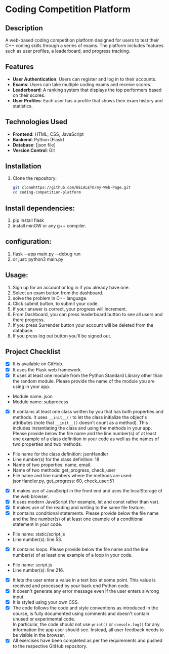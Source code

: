 # Coding Competition Platform

## Description
A web-based coding competition platform designed for users to test their C++ coding skills through a series of exams. The platform includes features such as user profiles, a leaderboard, and progress tracking.

## Features
- **User Authentication**: Users can register and log in to their accounts.
- **Exams**: Users can take multiple coding exams and receive scores.
- **Leaderboard**: A ranking system that displays the top performers based on their scores.
- **User Profiles**: Each user has a profile that shows their exam history and statistics.

## Technologies Used
- **Frontend**: HTML, CSS, JavaScript
- **Backend**: Python (Flask)
- **Database**: [json file]
- **Version Control**: Git

## Installation
1. Clone the repository:
   ```bash
   git clonehttps://github.com/BELALETO/my-Web-Page.git
   cd coding-competition-platform

## Install dependencies:
1. pip install flask
2. install minGW or any g++ compiler.

## configuration:
1. flask --app main.py --debug run
2. or just: python3 main.py

## Usage:
1. Sign up for an account or log in if you already have one.
2. Select an exam button from the dashboard.
3. solve the problem in C++ language.
4. Click submit button, to submit your code.
5. If your answer is correct, your progress will increment.
6. From Dashboard, you can press leaderboard button to see all users and there progress.
7. If you press Surrender button your account will be deleted from the database.
8. If you press log out button you'll be signed out.


## Project Checklist
- [x] It is available on GitHub.
- [x] It uses the Flask web framework.
- [x] It uses at least one module from the Python Standard Library other than the random module. Please provide the name of the module you are using in your app. 
- Module name: json
- Module name: subprocess
- [x] It contains at least one class written by you that has both properties and methods. It uses `__init__()` to let the class initialize the object's attributes (note that  `__init__()` doesn't count as a method). This includes instantiating the class and using the methods in your app. 
Please provide below the file name and the line number(s) of at least one example of a class definition in your code as well as the names of two properties and two methods. 
- File name for the class definition: jsonHandler 
- Line number(s) for the class definition: 18 
- Name of two properties: name, email.
- Name of two methods:  get_progress, check_user
- File name and line numbers where the methods are used: jsonHandler.py, get_progress: 60, check_user:51
- [x] It makes use of JavaScript in the front end and uses the localStorage of the web browser.
- [x] It uses modern JavaScript (for example, let and const rather than var).
- [x] It makes use of the reading and writing to the same file feature.
- [x] It contains conditional statements. Please provide below the file name and the line number(s) of at least one example of a conditional statement in your code. 
- File name: static/script.js
- Line number(s): line 53.
- [x] It contains loops. Please provide below the file name and the line number(s) of at least one example of a loop in your code. 
- File name: script.js
- Line number(s): line 216. 
- [x] It lets the user enter a value in a text box at some point. 
This value is received and processed by your back end Python code.
- [x] It doesn't generate any error message even if the user enters a wrong input. 
- [x] It is styled using your own CSS. 
- [x] The code follows the code and style conventions as introduced in the course, is fully documented using comments and doesn't contain unused or experimental code.  
In particular, the code should not use `print()` or `console.log()` for any information the app user should see. 
Instead, all user feedback needs to be visible in the browser.   
- [x] All exercises have been completed as per the requirements and pushed to the respective GitHub repository.